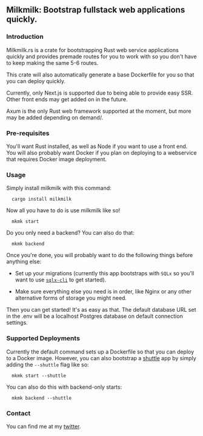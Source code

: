 ## Milkmilk: Bootstrap fullstack web applications quickly.
### Introduction
Milkmilk.rs is a crate for bootstrapping Rust web service applications quickly and provides premade routes for you to work with so you don't have to keep making the same 5-6 routes.

This crate will also automatically generate a base Dockerfile for you so that you can deploy quickly.

Currently, only Next.js is supported due to being able to provide easy SSR. Other front ends may get added on in the future.

Axum is the only Rust web framework supported at the moment, but more may be added depending on demand/.

### Pre-requisites
You'll want Rust installed, as well as Node if you want to use a front end. You will also probably want Docker if you plan on deploying to a webservice that requires Docker image deployment.


### Usage
Simply install milkmilk with this command:
```
  cargo install milkmilk
```

Now all you have to do is use milkmilk like so!
```
  mkmk start
```

Do you only need a backend? You can also do that:
```
  mkmk backend
```

Once you're done, you will probably want to do the following things before anything else:

* Set up your migrations (currently this app bootstraps with `SQLx` so you'll want to use [`sqlx-cli`](https://lib.rs/crates/sqlx-cli) to get started).

* Make sure everything else you need is in order, like Nginx or any other alternative forms of storage you might need.

Then you can get started! It's as easy as that. The default database URL set in the .env will be a localhost Postgres database on default connection settings.

### Supported Deployments
Currently the default command sets up a Dockerfile so that you can deploy to a Docker image. However, you can also bootstrap a [shuttle](https://www.shuttle.rs) app by simply adding the `--shuttle` flag like so:
```
  mkmk start --shuttle
```

You can also do this with backend-only starts:
```
  mkmk backend --shuttle
```
### Contact

You can find me at my [twitter](https://www.twitter.com/joshmo_dev).